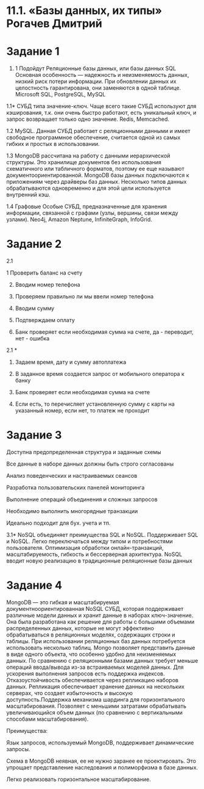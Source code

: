 # 11.1.  «Базы данных, их типы» Рогачев Дмитрий


# Задание 1
1. 1  Подойдут Реляционные базы данных, или базы данных SQL Основная особенность — надежность и неизменяемость данных, низкий риск потери информации. При обновлении данных их целостность гарантирована, они заменяются в одной таблице. Microsoft SQL, PostgreSQL, MySQL

1.1* СУБД типа значение-ключ. Чаще всего такие СУБД используют для кэширования, т.к. они очень быстро работают, есть уникальный ключ, и запрос возвращает только одно значение. Redis, Memcached.

1.2 MySQL. Данная СУБД работает с реляционными данными и имеет свободное программное обеспечение, считается одной из самых гибких и простых в использовании. 

1.3 MongoDB рассчитана на работу с данными иерархической структуры. Это хранилище документов без использования схематичного или табличного форматов, поэтому ее еще называют документоориентированной. MongoDB базы данных подключаются к приложениям через драйверы баз данных. Несколько типов данных обрабатываются одновременно и для этой цели используется внутренний кэш.

1.4  Графовые Особые СУБД, предназначенные для хранения информации, связанной с графами (узлы, вершины, связи между узлами). Neo4j, Amazon Neptune, InfiniteGraph, InfoGrid.

# Задание 2

2.1  

1 Проверить баланс на счету

2. Вводим номер телефона

3. Проверяем правильно ли мы ввели номер телефона

4. Вводим сумму

5. Подтверждаем оплату

6. Банк  проверяет если необходимая сумма на счете, да - переводит, нет - ошибка

2.1 *

1. Задаем время, дату и сумму автоплатежа

2. В заданное время создается запрос от мобильного оператора к банку

3. Банк  проверяет если необходимая сумма на счете

4. Если есть, то перечисляет установленную сумму с карты на указанный номер, если нет, то платеж не проходит

# Задание 3

Доступна предопределенная структура и заданные схемы

Все данные в наборе данных должны быть строго согласованы

Анализ поведенческих и настраиваемых сеансов

Разработка пользовательских панелей мониторинга

Выполнение операций объединения и сложных запросов

Необходимо выполнить многорядные транзакции

Идеально подходит для бух. учета и тп.


3.1*
NoSQL объединяет преимущества SQL и NoSQL. Поддерживает SQL и NoSQL. Легко переключаться между типом и потребностями пользователя. Оптимизация обработки онлайн-транзакций, масштабируемость, гибкость и бессерверная архитектура. NoSQL вводит новую реализацию в традиционные реляционные базы данных

# Задание 4

MongoDB — это гибкая и масштабируемая документноориентированная NoSQL СУБД, которая поддерживает различные модели данных и хранит данные в наборах ключ-значение. Она была разработана как решение для работы с большими объемами распределенных данных, которые не могут эффективно обрабатываться в реляционных моделях, содержащих строки и таблицы.  При использовании реляционных баз данных  потребуется использовать несколько таблиц. Mongo позволяет представить данные в виде одного объекта, что особенно удобно для неизменяемых данных. По сравнению с реляционными базами данных требует меньше операций ввода/вывода из-за встраиваемых моделей данных. Для ускорения выполнения запросов есть поддержка индексов. Отказоустойчивость обеспечивается через репликацию наборов данных. Репликация обеспечивает хранение данных на нескольких серверах, что создает избыточность и высокую доступность.Поддержка механизма шардинга для горизонтального масштабирования. Позволяет с меньшими затратами обрабатывать увеличивающийся объем данных (по сравнению с вертикальными способами масштабирования).

Преимущества:

Язык запросов, используемый MongoDB, поддерживает динамические запросы.

Схема в MongoDB неявная, ее не нужно заранее ее проектировать. Это упрощает представление наследования и полиморфизма в базе данных.

Легко реализовать горизонтальное масштабирование.





